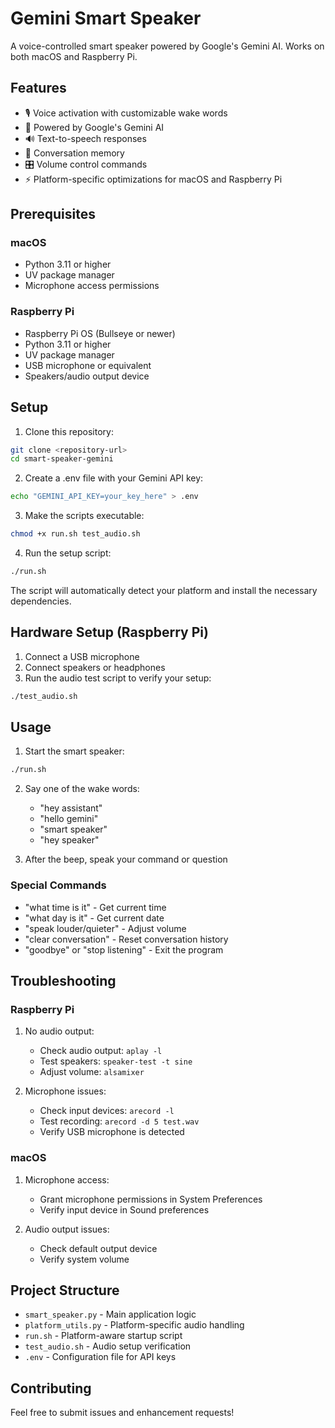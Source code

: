# Gemini Smart Speaker

A voice-controlled smart speaker powered by Google's Gemini AI. Works on both macOS and Raspberry Pi.

## Features

- 🎙️ Voice activation with customizable wake words
- 🤖 Powered by Google's Gemini AI
- 🔊 Text-to-speech responses
- 💬 Conversation memory
- 🎛️ Volume control commands
- ⚡ Platform-specific optimizations for macOS and Raspberry Pi

## Prerequisites

### macOS
- Python 3.11 or higher
- UV package manager
- Microphone access permissions

### Raspberry Pi
- Raspberry Pi OS (Bullseye or newer)
- Python 3.11 or higher
- UV package manager
- USB microphone or equivalent
- Speakers/audio output device

## Setup

1. Clone this repository:
```bash
git clone <repository-url>
cd smart-speaker-gemini
```

2. Create a .env file with your Gemini API key:
```bash
echo "GEMINI_API_KEY=your_key_here" > .env
```

3. Make the scripts executable:
```bash
chmod +x run.sh test_audio.sh
```

4. Run the setup script:
```bash
./run.sh
```

The script will automatically detect your platform and install the necessary dependencies.

## Hardware Setup (Raspberry Pi)

1. Connect a USB microphone
2. Connect speakers or headphones
3. Run the audio test script to verify your setup:
```bash
./test_audio.sh
```

## Usage

1. Start the smart speaker:
```bash
./run.sh
```

2. Say one of the wake words:
   - "hey assistant"
   - "hello gemini"
   - "smart speaker"
   - "hey speaker"

3. After the beep, speak your command or question

### Special Commands

- "what time is it" - Get current time
- "what day is it" - Get current date
- "speak louder/quieter" - Adjust volume
- "clear conversation" - Reset conversation history
- "goodbye" or "stop listening" - Exit the program

## Troubleshooting

### Raspberry Pi

1. No audio output:
   - Check audio output: `aplay -l`
   - Test speakers: `speaker-test -t sine`
   - Adjust volume: `alsamixer`

2. Microphone issues:
   - Check input devices: `arecord -l`
   - Test recording: `arecord -d 5 test.wav`
   - Verify USB microphone is detected

### macOS

1. Microphone access:
   - Grant microphone permissions in System Preferences
   - Verify input device in Sound preferences

2. Audio output issues:
   - Check default output device
   - Verify system volume

## Project Structure

- `smart_speaker.py` - Main application logic
- `platform_utils.py` - Platform-specific audio handling
- `run.sh` - Platform-aware startup script
- `test_audio.sh` - Audio setup verification
- `.env` - Configuration file for API keys

## Contributing

Feel free to submit issues and enhancement requests!
